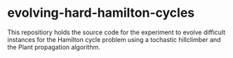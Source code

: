 # evolving-hard-hamilton-cycles

This repositiory holds the source code for the experiment to evolve difficult instances for the Hamilton cycle problem using a tochastic hillclimber and the Plant propagation algorithm.
